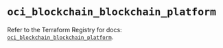 # `oci_blockchain_blockchain_platform`

Refer to the Terraform Registry for docs: [`oci_blockchain_blockchain_platform`](https://registry.terraform.io/providers/hashicorp/oci/7.19.0/docs/resources/blockchain_blockchain_platform).
